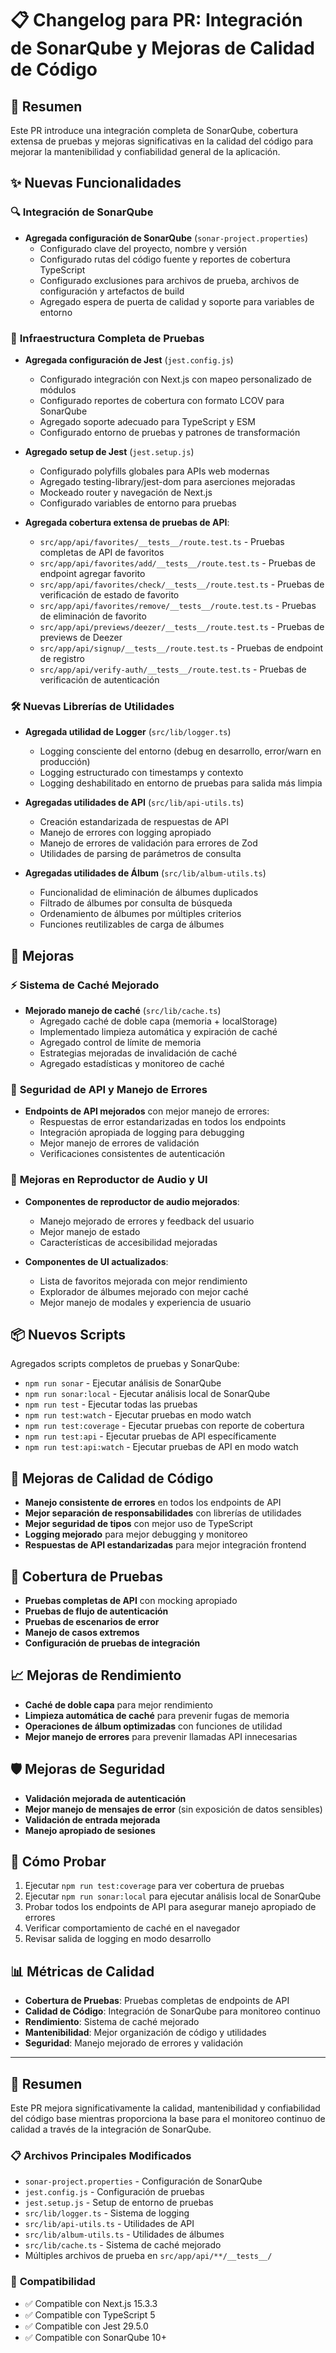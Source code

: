 # 📋 Changelog para PR: Integración de SonarQube y Mejoras de Calidad de Código

## 🎯 **Resumen**
Este PR introduce una integración completa de SonarQube, cobertura extensa de pruebas y mejoras significativas en la calidad del código para mejorar la mantenibilidad y confiabilidad general de la aplicación.

## ✨ **Nuevas Funcionalidades**

### 🔍 **Integración de SonarQube**
- **Agregada configuración de SonarQube** (`sonar-project.properties`)
  - Configurado clave del proyecto, nombre y versión
  - Configurado rutas del código fuente y reportes de cobertura TypeScript
  - Configurado exclusiones para archivos de prueba, archivos de configuración y artefactos de build
  - Agregado espera de puerta de calidad y soporte para variables de entorno

### 🧪 **Infraestructura Completa de Pruebas**
- **Agregada configuración de Jest** (`jest.config.js`)
  - Configurado integración con Next.js con mapeo personalizado de módulos
  - Configurado reportes de cobertura con formato LCOV para SonarQube
  - Agregado soporte adecuado para TypeScript y ESM
  - Configurado entorno de pruebas y patrones de transformación

- **Agregado setup de Jest** (`jest.setup.js`)
  - Configurado polyfills globales para APIs web modernas
  - Agregado testing-library/jest-dom para aserciones mejoradas
  - Mockeado router y navegación de Next.js
  - Configurado variables de entorno para pruebas

- **Agregada cobertura extensa de pruebas de API**:
  - `src/app/api/favorites/__tests__/route.test.ts` - Pruebas completas de API de favoritos
  - `src/app/api/favorites/add/__tests__/route.test.ts` - Pruebas de endpoint agregar favorito
  - `src/app/api/favorites/check/__tests__/route.test.ts` - Pruebas de verificación de estado de favorito
  - `src/app/api/favorites/remove/__tests__/route.test.ts` - Pruebas de eliminación de favorito
  - `src/app/api/previews/deezer/__tests__/route.test.ts` - Pruebas de previews de Deezer
  - `src/app/api/signup/__tests__/route.test.ts` - Pruebas de endpoint de registro
  - `src/app/api/verify-auth/__tests__/route.test.ts` - Pruebas de verificación de autenticación

### 🛠️ **Nuevas Librerías de Utilidades**
- **Agregada utilidad de Logger** (`src/lib/logger.ts`)
  - Logging consciente del entorno (debug en desarrollo, error/warn en producción)
  - Logging estructurado con timestamps y contexto
  - Logging deshabilitado en entorno de pruebas para salida más limpia

- **Agregadas utilidades de API** (`src/lib/api-utils.ts`)
  - Creación estandarizada de respuestas de API
  - Manejo de errores con logging apropiado
  - Manejo de errores de validación para errores de Zod
  - Utilidades de parsing de parámetros de consulta

- **Agregadas utilidades de Álbum** (`src/lib/album-utils.ts`)
  - Funcionalidad de eliminación de álbumes duplicados
  - Filtrado de álbumes por consulta de búsqueda
  - Ordenamiento de álbumes por múltiples criterios
  - Funciones reutilizables de carga de álbumes

## 🔧 **Mejoras**

### ⚡ **Sistema de Caché Mejorado**
- **Mejorado manejo de caché** (`src/lib/cache.ts`)
  - Agregado caché de doble capa (memoria + localStorage)
  - Implementado limpieza automática y expiración de caché
  - Agregado control de límite de memoria
  - Estrategias mejoradas de invalidación de caché
  - Agregado estadísticas y monitoreo de caché

### 🔐 **Seguridad de API y Manejo de Errores**
- **Endpoints de API mejorados** con mejor manejo de errores:
  - Respuestas de error estandarizadas en todos los endpoints
  - Integración apropiada de logging para debugging
  - Mejor manejo de errores de validación
  - Verificaciones consistentes de autenticación

### 🎵 **Mejoras en Reproductor de Audio y UI**
- **Componentes de reproductor de audio mejorados**:
  - Manejo mejorado de errores y feedback del usuario
  - Mejor manejo de estado
  - Características de accesibilidad mejoradas

- **Componentes de UI actualizados**:
  - Lista de favoritos mejorada con mejor rendimiento
  - Explorador de álbumes mejorado con mejor caché
  - Mejor manejo de modales y experiencia de usuario

## 📦 **Nuevos Scripts**
Agregados scripts completos de pruebas y SonarQube:
- `npm run sonar` - Ejecutar análisis de SonarQube
- `npm run sonar:local` - Ejecutar análisis local de SonarQube
- `npm run test` - Ejecutar todas las pruebas
- `npm run test:watch` - Ejecutar pruebas en modo watch
- `npm run test:coverage` - Ejecutar pruebas con reporte de cobertura
- `npm run test:api` - Ejecutar pruebas de API específicamente
- `npm run test:api:watch` - Ejecutar pruebas de API en modo watch

## 🧹 **Mejoras de Calidad de Código**
- **Manejo consistente de errores** en todos los endpoints de API
- **Mejor separación de responsabilidades** con librerías de utilidades
- **Mejor seguridad de tipos** con mejor uso de TypeScript
- **Logging mejorado** para mejor debugging y monitoreo
- **Respuestas de API estandarizadas** para mejor integración frontend

## 🧪 **Cobertura de Pruebas**
- **Pruebas completas de API** con mocking apropiado
- **Pruebas de flujo de autenticación**
- **Pruebas de escenarios de error**
- **Manejo de casos extremos**
- **Configuración de pruebas de integración**

## 📈 **Mejoras de Rendimiento**
- **Caché de doble capa** para mejor rendimiento
- **Limpieza automática de caché** para prevenir fugas de memoria
- **Operaciones de álbum optimizadas** con funciones de utilidad
- **Mejor manejo de errores** para prevenir llamadas API innecesarias

## 🛡️ **Mejoras de Seguridad**
- **Validación mejorada de autenticación**
- **Mejor manejo de mensajes de error** (sin exposición de datos sensibles)
- **Validación de entrada mejorada**
- **Manejo apropiado de sesiones**

## 🚀 **Cómo Probar**
1. Ejecutar `npm run test:coverage` para ver cobertura de pruebas
2. Ejecutar `npm run sonar:local` para ejecutar análisis local de SonarQube
3. Probar todos los endpoints de API para asegurar manejo apropiado de errores
4. Verificar comportamiento de caché en el navegador
5. Revisar salida de logging en modo desarrollo

## 📊 **Métricas de Calidad**
- **Cobertura de Pruebas**: Pruebas completas de endpoints de API
- **Calidad de Código**: Integración de SonarQube para monitoreo continuo
- **Rendimiento**: Sistema de caché mejorado
- **Mantenibilidad**: Mejor organización de código y utilidades
- **Seguridad**: Manejo mejorado de errores y validación

---

## 📝 **Resumen**
Este PR mejora significativamente la calidad, mantenibilidad y confiabilidad del código base mientras proporciona la base para el monitoreo continuo de calidad a través de la integración de SonarQube.

### 📋 **Archivos Principales Modificados**
- `sonar-project.properties` - Configuración de SonarQube
- `jest.config.js` - Configuración de pruebas
- `jest.setup.js` - Setup de entorno de pruebas
- `src/lib/logger.ts` - Sistema de logging
- `src/lib/api-utils.ts` - Utilidades de API
- `src/lib/album-utils.ts` - Utilidades de álbumes
- `src/lib/cache.ts` - Sistema de caché mejorado
- Múltiples archivos de prueba en `src/app/api/**/__tests__/`

### 🔄 **Compatibilidad**
- ✅ Compatible con Next.js 15.3.3
- ✅ Compatible con TypeScript 5
- ✅ Compatible con Jest 29.5.0
- ✅ Compatible con SonarQube 10+ 